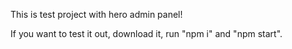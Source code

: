 This is test project with hero admin panel!

If you want to test it out, download it, run "npm i" and "npm start".
